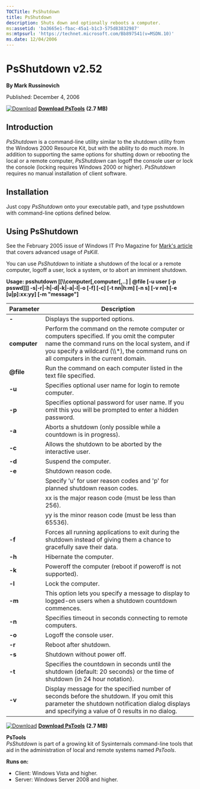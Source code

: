 ```yaml
--- 
TOCTitle: PsShutdown
title: PsShutdown
description: Shuts down and optionally reboots a computer.
ms:assetid: 'ba3665e1-fbac-45a1-b1c3-575d83832987'
ms:mtpsurl: 'https://technet.microsoft.com/Bb897541(v=MSDN.10)'
ms.date: 12/04/2006
---
```


PsShutdown v2.52
================

**By Mark Russinovich**

Published: December 4, 2006

[![Download](/media/landing/sysinternals/download_sm.png)](https://download.sysinternals.com/files/PSTools.zip) [**Download PsTools**](https://download.sysinternals.com/files/PSTools.zip) **(2.7 MB)**

## Introduction

*PsShutdown* is a command-line utility similar to the shutdown utility
from the Windows 2000 Resource Kit, but with the ability to do much
more. In addition to supporting the same options for shutting down or
rebooting the local or a remote computer, *PsShutdown* can logoff the
console user or lock the console (locking requires Windows 2000 or
higher). *PsShutdown* requires no manual installation of client
software.



## Installation

Just copy *PsShutdown* onto your executable path, and type psshutdown
with command-line options defined below.



## Using PsShutdown

See the February 2005 issue of Windows IT Pro Magazine for [Mark's
article](https://www.windowsitpro.com/article/articleid/44973/44973.html)
that covers advanced usage of *PsKill*.

You can use *PsShutdown* to initiate a shutdown of the local or a remote
computer, logoff a user, lock a system, or to abort an imminent
shutdown.

**Usage: psshutdown \[\[\\\\computer\[,computer\[,..\] | @file \[-u user
\[-p psswd\]\]\] -s|-r|-h|-d|-k|-a|-l|-o \[-f\] \[-c\] \[-t nn|h:m\]
\[-n s\] \[-v nn\] \[-e \[u|p\]:xx:yy\] \[-m "message"\]**


|       Parameter        |                                                                                                               Description                                                                                                               |
|------------------------|-----------------------------------------------------------------------------------------------------------------------------------------------------------------------------------------------------------------------------------------|
|         **-**          |                                                                                                     Displays the supported options.                                                                                                     |
|      **computer**      | Perform the command on the remote computer or computers specified. If you omit the computer name the command runs on the local system, and if you specify a wildcard (\\\\\*), the command runs on all computers in the current domain. |
| <strong>@file</strong> |                                                                                   Run the command on each computer listed in the text file specified.                                                                                   |
|         **-u**         |                                                                                       Specifies optional user name for login to remote computer.                                                                                        |
|         **-p**         |                                                              Specifies optional password for user name. If you omit this you will be prompted to enter a hidden password.                                                               |
|         **-a**         |                                                                                   Aborts a shutdown (only possible while a countdown is in progress).                                                                                   |
|         **-c**         |                                                                                       Allows the shutdown to be aborted by the interactive user.                                                                                        |
|         **-d**         |                                                                                                          Suspend the computer.                                                                                                          |
|         **-e**         |                                                                                                      Shutdown reason code.  <br />                                                                                                      |
|                        |                                                                          Specify 'u' for user reason codes and 'p' for planned shutdown reason codes.   <br />                                                                          |
|                        |                                                                                      xx is the major reason code (must be less than 256).   <br />                                                                                      |
|                        |                                                                                         yy is the minor reason code (must be less than 65536).                                                                                          |
|         **-f**         |                                                       Forces all running applications to exit during the shutdown instead of giving them a chance to gracefully save their data.                                                        |
|         **-h**         |                                                                                                         Hibernate the computer.                                                                                                         |
|         **-k**         |                                                                                      Poweroff the computer (reboot if poweroff is not supported).                                                                                       |
|         **-l**         |                                                                                                           Lock the computer.                                                                                                            |
|         **-m**         |                                                                This option lets you specify a message to display to logged-on users when a shutdown countdown commences.                                                                |
|         **-n**         |                                                                                      Specifies timeout in seconds connecting to remote computers.                                                                                       |
|         **-o**         |                                                                                                        Logoff the console user.                                                                                                         |
|         **-r**         |                                                                                                         Reboot after shutdown.                                                                                                          |
|         **-s**         |                                                                                                       Shutdown without power off.                                                                                                       |
|         **-t**         |                                                       Specifies the countdown in seconds until the shutdown (default: 20 seconds) or the time of shutdown (in 24 hour notation).                                                        |
|         **-v**         |                     Display message for the specified number of seconds before the shutdown. If you omit this parameter the shutdown notification dialog displays and specifying a value of 0 results in no dialog.                     |

[![Download](/media/landing/sysinternals/download_sm.png)](https://download.sysinternals.com/files/PSTools.zip) [**Download PsTools**](https://download.sysinternals.com/files/PSTools.zip) **(2.7 MB)**

**PsTools**  
*PsShutdown* is part of a growing kit of Sysinternals command-line tools
that aid in the administration of local and remote systems named
*PsTools*.

**Runs on:**

-   Client: Windows Vista and higher.
-   Server: Windows Server 2008 and higher.
